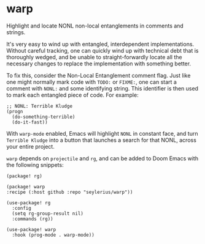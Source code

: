 # warp
Highlight and locate NONL non-local entanglements in comments and strings.

It's very easy to wind up with entangled, interdependent implementations.
Without careful tracking, 
one can quickly wind up with technical debt that is thoroughly wedged, 
and be unable to straight-forwardly locate all the necessary changes
to replace the implementation with something better.

To fix this, consider the Non-Local Entanglement comment flag. 
Just like one might normally mark code with `TODO:` or `FIXME:`,
one can start a comment with `NONL:` and some identifying string.
This identifier is then used to mark each entangled piece of code.
For example:

``` emacs-lisp
;; NONL: Terrible Kludge
(progn 
  (do-something-terrible)
  (do-it-fast))
```

With `warp-mode` enabled, Emacs will highlight `NONL` in constant face,
and turn `Terrible Kludge` into a button that launches a search for that NONL,
across your entire project. 

`warp` depends on `projectile` and `rg`, 
and can be added to Doom Emacs with the following snippets:

``` emacs-lisp $DOOMDIR/packages.el
(package! rg)

(package! warp
:recipe (:host github :repo "seylerius/warp"))
```

``` emacs-lisp $DOOMDIR/config.el
(use-package! rg
  :config
  (setq rg-group-result nil)
  :commands (rg))

(use-package! warp
  :hook (prog-mode . warp-mode))
```

